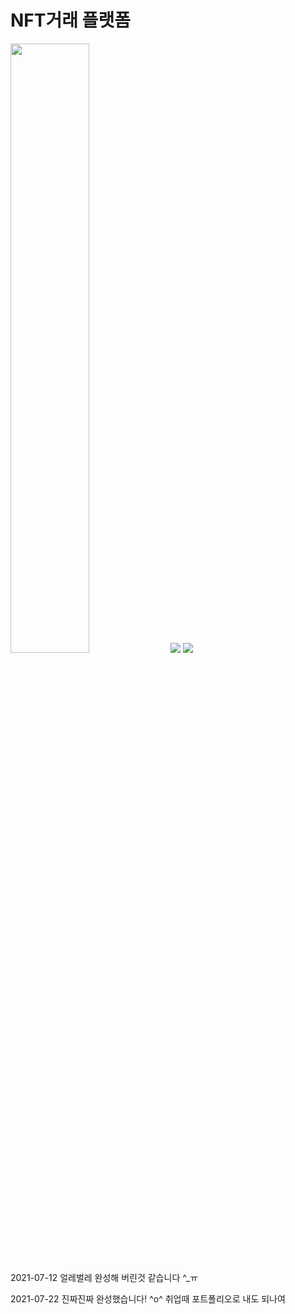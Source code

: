 # NFT거래 플랫폼
<img src = "https://user-images.githubusercontent.com/52521457/124526071-8e325780-de3c-11eb-9d07-c782d74710a9.jpg"  width="50%" height="50%">  
<img src="https://img.shields.io/badge/-JavaScript-yellow?style=flat-square&logo=JavaScript">
<img src="https://img.shields.io/badge/React--Native-0.64.2-blue?style=flat-square&logo=React">

2021-07-12 얼레벌레 완성해 버린것 같습니다 ^_ㅠ  

2021-07-22 진짜진짜 완성했습니다! ^o^ 취업때 포트폴리오로 내도 되나여
